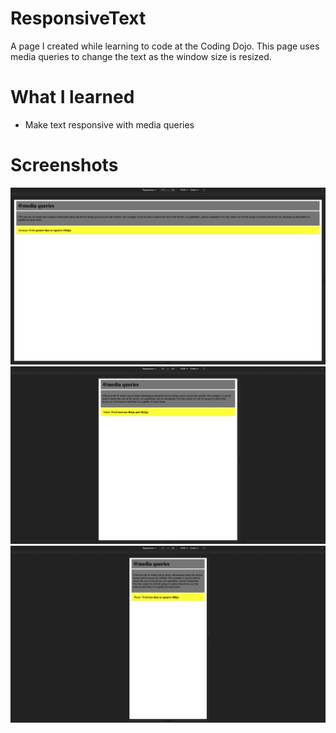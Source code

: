 # ResponsiveText
  A page I created while learning to code at the Coding Dojo. This page uses media queries to change the text as the window size is resized.
  
# What I learned
  * Make text responsive with media queries
  
# Screenshots
![](images/screenshot-1.png)
![](images/screenshot-2.png)
![](images/screenshot-3.png)

